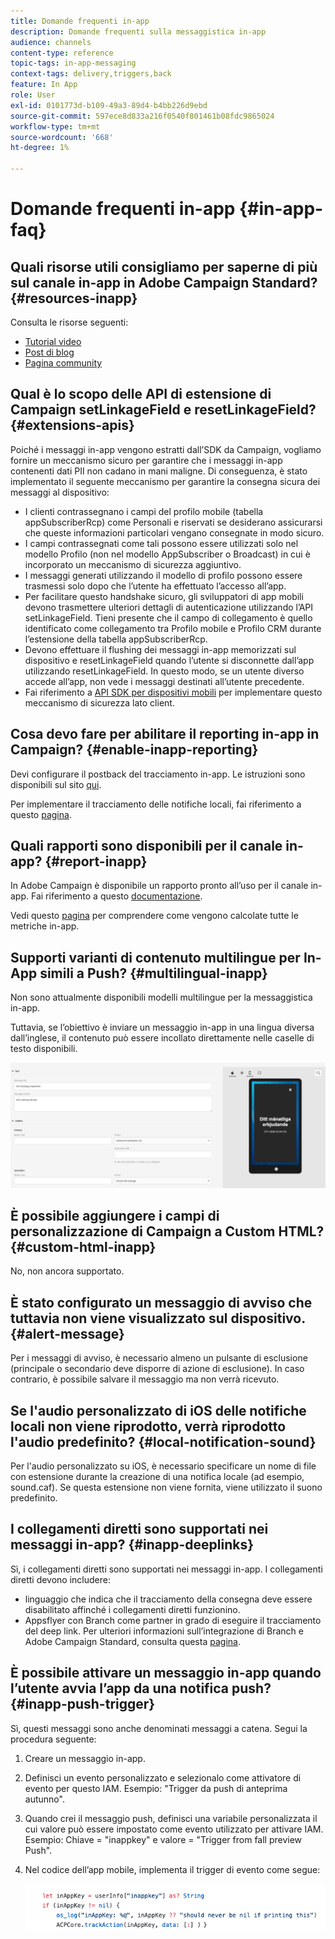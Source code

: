 ```yaml
---
title: Domande frequenti in-app
description: Domande frequenti sulla messaggistica in-app
audience: channels
content-type: reference
topic-tags: in-app-messaging
context-tags: delivery,triggers,back
feature: In App
role: User
exl-id: 0101773d-b109-49a3-89d4-b4bb226d9ebd
source-git-commit: 597ece8d833a216f0540f801461b08fdc9865024
workflow-type: tm+mt
source-wordcount: '668'
ht-degree: 1%

---
```


# Domande frequenti in-app {#in-app-faq}

## Quali risorse utili consigliamo per saperne di più sul canale in-app in Adobe Campaign Standard? {#resources-inapp}

Consulta le risorse seguenti:

* [Tutorial video](https://experienceleague.adobe.com/docs/campaign-standard-learn/tutorials/communication-channels/mobile/in-app/in-app-message-overview.html)
* [Post di blog](https://theblog.adobe.com/get-more-out-of-the-new-in-app-message-channel-from-adobe-campaign/)
* [Pagina community](https://experienceleaguecommunities.adobe.com/t5/adobe-campaign-standard/ct-p/adobe-campaign-standard-community)

## Qual è lo scopo delle API di estensione di Campaign setLinkageField e resetLinkageField? {#extensions-apis}

Poiché i messaggi in-app vengono estratti dall’SDK da Campaign, vogliamo fornire un meccanismo sicuro per garantire che i messaggi in-app contenenti dati PII non cadano in mani maligne. Di conseguenza, è stato implementato il seguente meccanismo per garantire la consegna sicura dei messaggi al dispositivo:

* I clienti contrassegnano i campi del profilo mobile (tabella appSubscriberRcp) come Personali e riservati se desiderano assicurarsi che queste informazioni particolari vengano consegnate in modo sicuro.
* I campi contrassegnati come tali possono essere utilizzati solo nel modello Profilo (non nel modello AppSubscriber o Broadcast) in cui è incorporato un meccanismo di sicurezza aggiuntivo.
* I messaggi generati utilizzando il modello di profilo possono essere trasmessi solo dopo che l’utente ha effettuato l’accesso all’app.
* Per facilitare questo handshake sicuro, gli sviluppatori di app mobili devono trasmettere ulteriori dettagli di autenticazione utilizzando l’API setLinkageField. Tieni presente che il campo di collegamento è quello identificato come collegamento tra Profilo mobile e Profilo CRM durante l’estensione della tabella appSubscriberRcp.
* Devono effettuare il flushing dei messaggi in-app memorizzati sul dispositivo e resetLinkageField quando l’utente si disconnette dall’app utilizzando resetLinkageField. In questo modo, se un utente diverso accede all’app, non vede i messaggi destinati all’utente precedente.
* Fai riferimento a [API SDK per dispositivi mobili](https://developer.adobe.com/client-sdks/documentation/adobe-campaign-standard/api-reference/) per implementare questo meccanismo di sicurezza lato client.

## Cosa devo fare per abilitare il reporting in-app in Campaign? {#enable-inapp-reporting}

Devi configurare il postback del tracciamento in-app. Le istruzioni sono disponibili sul sito [qui](../../administration/using/configuring-rules-launch.md#inapp-tracking-postback).

Per implementare il tracciamento delle notifiche locali, fai riferimento a questo [pagina](../../administration/using/local-tracking.md).

## Quali rapporti sono disponibili per il canale in-app? {#report-inapp}

In Adobe Campaign è disponibile un rapporto pronto all’uso per il canale in-app. Fai riferimento a questo [documentazione](../../reporting/using/in-app-report.md).

Vedi questo [pagina](../../reporting/using/indicator-calculation.md#in-app-delivery) per comprendere come vengono calcolate tutte le metriche in-app.

## Supporti varianti di contenuto multilingue per In-App simili a Push? {#multilingual-inapp}

Non sono attualmente disponibili modelli multilingue per la messaggistica in-app.

Tuttavia, se l’obiettivo è inviare un messaggio in-app in una lingua diversa dall’inglese, il contenuto può essere incollato direttamente nelle caselle di testo disponibili.

![](assets/faq_inapp.png)

## È possibile aggiungere i campi di personalizzazione di Campaign a Custom HTML? {#custom-html-inapp}

No, non ancora supportato.

## È stato configurato un messaggio di avviso che tuttavia non viene visualizzato sul dispositivo. {#alert-message}

Per i messaggi di avviso, è necessario almeno un pulsante di esclusione (principale o secondario deve disporre di azione di esclusione). In caso contrario, è possibile salvare il messaggio ma non verrà ricevuto.

## Se l&#39;audio personalizzato di iOS delle notifiche locali non viene riprodotto, verrà riprodotto l&#39;audio predefinito? {#local-notification-sound}

Per l&#39;audio personalizzato su iOS, è necessario specificare un nome di file con estensione durante la creazione di una notifica locale (ad esempio, sound.caf). Se questa estensione non viene fornita, viene utilizzato il suono predefinito.

## I collegamenti diretti sono supportati nei messaggi in-app? {#inapp-deeplinks}

Sì, i collegamenti diretti sono supportati nei messaggi in-app. I collegamenti diretti devono includere:

* linguaggio che indica che il tracciamento della consegna deve essere disabilitato affinché i collegamenti diretti funzionino.
* Appsflyer con Branch come partner in grado di eseguire il tracciamento del deep link. Per ulteriori informazioni sull’integrazione di Branch e Adobe Campaign Standard, consulta questa [pagina](https://help.branch.io/using-branch/docs/adobe-campaign-standard-1).

## È possibile attivare un messaggio in-app quando l’utente avvia l’app da una notifica push? {#inapp-push-trigger}

Sì, questi messaggi sono anche denominati messaggi a catena. Segui la procedura seguente:

1. Creare un messaggio in-app.

1. Definisci un evento personalizzato e selezionalo come attivatore di evento per questo IAM. Esempio: &quot;Trigger da push di anteprima autunno&quot;.

1. Quando crei il messaggio push, definisci una variabile personalizzata il cui valore può essere impostato come evento utilizzato per attivare IAM. Esempio: Chiave = &quot;inappkey&quot; e valore = &quot;Trigger from fall preview Push&quot;.

1. Nel codice dell’app mobile, implementa il trigger di evento come segue:

   ![](assets/faq_inapp_2.png)
